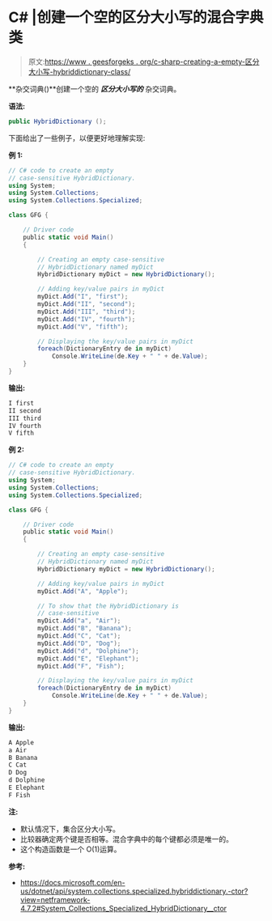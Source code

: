 # C# |创建一个空的区分大小写的混合字典类

> 原文:[https://www . geesforgeks . org/c-sharp-creating-a-empty-区分大小写-hybriddictionary-class/](https://www.geeksforgeeks.org/c-sharp-creating-an-empty-case-sensitive-hybriddictionary-class/)

**杂交词典()**创建一个空的 ***区分大小写的*** 杂交词典。

**语法:**

```cs
public HybridDictionary ();

```

下面给出了一些例子，以便更好地理解实现:

**例 1:**

```cs
// C# code to create an empty
// case-sensitive HybridDictionary.
using System;
using System.Collections;
using System.Collections.Specialized;

class GFG {

    // Driver code
    public static void Main()
    {

        // Creating an empty case-sensitive
        // HybridDictionary named myDict
        HybridDictionary myDict = new HybridDictionary();

        // Adding key/value pairs in myDict
        myDict.Add("I", "first");
        myDict.Add("II", "second");
        myDict.Add("III", "third");
        myDict.Add("IV", "fourth");
        myDict.Add("V", "fifth");

        // Displaying the key/value pairs in myDict
        foreach(DictionaryEntry de in myDict)
            Console.WriteLine(de.Key + " " + de.Value);
    }
}
```

**输出:**

```cs
I first
II second
III third
IV fourth
V fifth

```

**例 2:**

```cs
// C# code to create an empty
// case-sensitive HybridDictionary.
using System;
using System.Collections;
using System.Collections.Specialized;

class GFG {

    // Driver code
    public static void Main()
    {

        // Creating an empty case-sensitive
        // HybridDictionary named myDict
        HybridDictionary myDict = new HybridDictionary();

        // Adding key/value pairs in myDict
        myDict.Add("A", "Apple");

        // To show that the HybridDictionary is
        // case-sensitive
        myDict.Add("a", "Air");
        myDict.Add("B", "Banana");
        myDict.Add("C", "Cat");
        myDict.Add("D", "Dog");
        myDict.Add("d", "Dolphine");
        myDict.Add("E", "Elephant");
        myDict.Add("F", "Fish");

        // Displaying the key/value pairs in myDict
        foreach(DictionaryEntry de in myDict)
            Console.WriteLine(de.Key + " " + de.Value);
    }
}
```

**输出:**

```cs
A Apple
a Air
B Banana
C Cat
D Dog
d Dolphine
E Elephant
F Fish

```

**注:**

*   默认情况下，集合区分大小写。
*   比较器确定两个键是否相等。混合字典中的每个键都必须是唯一的。
*   这个构造函数是一个 O(1)运算。

**参考:**

*   https://docs.microsoft.com/en-us/dotnet/api/system.collections.specialized.hybriddictionary.-ctor?view=netframework-4.7.2#System_Collections_Specialized_HybridDictionary__ctor